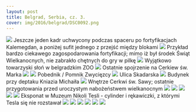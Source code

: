 ```yaml
---
layout: post
title: Belgrad, Serbia, cz. 3.
cover: img/2016/belgrad/DSC0092.png
---
```

<img src="/img/2016/belgrad/DSC0092.png">
Jeszcze jeden kadr uchwycony podczas spaceru po fortyfikacjach Kalemegdan, a poniżej sufit jednego z przejść między blokami
<img src="/img/2016/belgrad/DSC0051.png">
Przykład bardzo ciekawego zagospodarowania fortyfikacji; mimo iż był środek Świąt Wielkanocnych, nie zabrakło chętnych do gry w pilkę
<img src="/img/2016/belgrad/DSC0105.png">
Wyjątkowo towarzyski słoń w belgradzkim ZOO
<img src="/img/2016/belgrad/DSC0224.png">
Ostatnie spojrzenie na Cerkiew św. Marka
<img src="/img/2016/belgrad/DSC0012.png">
<img src="/img/2016/belgrad/DSC0115.png">
Pobednik / Pomnik Zwycięzcy
<img src="/img/2016/belgrad/DSC0072.png">
Ulica Skadarska
<img src="/img/2016/belgrad/DSC0170.png">
Budynek przy deptaku Kniazia Michaiła
<img src="/img/2016/belgrad/DSC0059.png">
Wnętrze Cerkwi św. Sawy; ostatnie przygotowania przed uroczystym nabożeństwem wielkanocnym
<img src="/img/2016/belgrad/DSC0148.png">
<img src="/img/2016/belgrad/DSC0248.png">
<img src="/img/2016/belgrad/DSC0064.png">
<img src="/img/2016/belgrad/DSC0036.png">
<img src="/img/2016/belgrad/DSC0149.png">
Eksponat w Muzeum Nikoli Tesli - cylinder i rękawiczki, z którymi Tesla się nie rozstawał
<img src="/img/2016/belgrad/DSC0025.png">
<img src="/img/2016/belgrad/DSC0254.png">
<img src="/img/2016/belgrad/DSC0046.png">
<img src="/img/2016/belgrad/DSC0006.png">
<img src="/img/2016/belgrad/DSC0123.png">
<img src="/img/2016/belgrad/DSC0095.png">

<div class="fb-comments" data-href="http://emilkape.github.io/Taroudant-2015" data-numposts="5" data-width="100%"></div>
